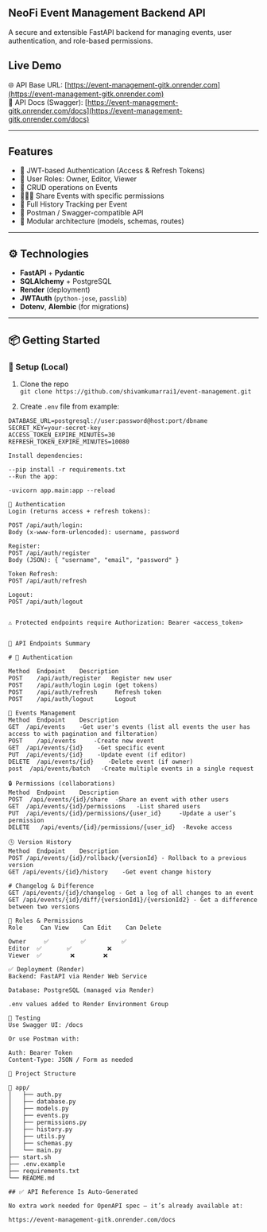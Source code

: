 ## NeoFi Event Management Backend API

A secure and extensible FastAPI backend for managing events, user authentication, and role-based permissions.

##  Live Demo

🌐 API Base URL: [https://event-management-gitk.onrender.com](https://event-management-gitk.onrender.com)  
📘 API Docs (Swagger): [https://event-management-gitk.onrender.com/docs](https://event-management-gitk.onrender.com/docs)

---

##  Features

- 🔐 JWT-based Authentication (Access & Refresh Tokens)
- 👥 User Roles: Owner, Editor, Viewer
- 📆 CRUD operations on Events
- 👨‍👨‍👦 Share Events with specific permissions
- 📜 Full History Tracking per Event
- 🧪 Postman / Swagger-compatible API
- 📂 Modular architecture (models, schemas, routes)

---

## ⚙️ Technologies

- **FastAPI** + **Pydantic**
- **SQLAlchemy** + PostgreSQL
- **Render** (deployment)
- **JWTAuth** (`python-jose`, `passlib`)
- **Dotenv**, **Alembic** (for migrations)

---

## 📦 Getting Started

### 🔧 Setup (Local)

1. Clone the repo  
   `git clone https://github.com/shivamkumarrai1/event-management.git`

2. Create `.env` file from example:

```env
DATABASE_URL=postgresql://user:password@host:port/dbname
SECRET_KEY=your-secret-key
ACCESS_TOKEN_EXPIRE_MINUTES=30
REFRESH_TOKEN_EXPIRE_MINUTES=10080

Install dependencies:

--pip install -r requirements.txt
--Run the app:

-uvicorn app.main:app --reload

🔑 Authentication
Login (returns access + refresh tokens):

POST /api/auth/login:
Body (x-www-form-urlencoded): username, password

Register:
POST /api/auth/register
Body (JSON): { "username", "email", "password" }

Token Refresh:
POST /api/auth/refresh

Logout:
POST /api/auth/logout


⚠️ Protected endpoints require Authorization: Bearer <access_token>


📘 API Endpoints Summary

# 🔐 Authentication

Method	Endpoint	Description
POST	/api/auth/register	 Register new user
POST	/api/auth/login	Login (get tokens)
POST	/api/auth/refresh	  Refresh token
POST	/api/auth/logout	  Logout

📆 Events Management
Method	Endpoint	Description
GET	 /api/events 	-Get user's events (list all events the user has access to with pagination and filteration)
POST	/api/events 	-Create new event
GET	 /api/events/{id}	 -Get specific event
PUT	 /api/events/{id}	 -Update event (if editor)
DELETE	/api/events/{id}	-Delete event (if owner)
post  /api/events/batch   -Create multiple events in a single request

🔒 Permissions (collaborations)
Method	Endpoint	Description
POST  /api/events/{id}/share  -Share an event with other users
GET	 /api/events/{id}/permissions 	-List shared users
PUT	 /api/events/{id}/permissions/{user_id} 	-Update a user’s permission
DELETE	 /api/events/{id}/permissions/{user_id}	 -Revoke access

🕓 Version History
Method	Endpoint	Description
POST /api/events/{id}/rollback/{versionId} - Rollback to a previous version
GET	/api/events/{id}/history	-Get event change history

# Changelog & Difference
GET /api/events/{id}/changelog - Get a log of all changes to an event
GET /api/events/{id}/diff/{versionId1}/{versionId2} - Get a difference between two versions

🔐 Roles & Permissions
Role	 Can View	 Can Edit	 Can Delete

Owner	  ✅       	✅	       ✅
Editor	✅	    ✅	       ❌
Viewer	✅	     ❌        ❌

✅ Deployment (Render)
Backend: FastAPI via Render Web Service

Database: PostgreSQL (managed via Render)

.env values added to Render Environment Group

🧪 Testing
Use Swagger UI: /docs

Or use Postman with:

Auth: Bearer Token
Content-Type: JSON / Form as needed

📂 Project Structure

📁 app/
│   ├── auth.py
│   ├── database.py
│   ├── models.py
│   ├── events.py
│   ├── permissions.py
│   ├── history.py
│   ├── utils.py
│   ├── schemas.py
│   └── main.py
├── start.sh
├── .env.example
├── requirements.txt
└── README.md

## ✅ API Reference Is Auto-Generated

No extra work needed for OpenAPI spec — it’s already available at:

https://event-management-gitk.onrender.com/docs
